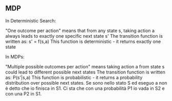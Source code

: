 ## MDP

In Deterministic Search:

"One outcome per action" means that from any state s, taking action a always leads to exactly one specific next state s'
The transition function is written as: s' = f(s,a)
This function is deterministic - it returns exactly one state

In MDPs:

"Multiple possible outcomes per action" means taking action a from state s could lead to different possible next states
The transition function is written as: P(s'|s,a)
This function is probabilistic - it returns a probability distribution over possible next states.
Se sono nello stato S  ed eseguo a non è detto che io finisca in S1. Ci sta che con una probabilità P1 io vada in S2 e con una P2 in S1.
